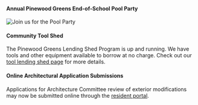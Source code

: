 #### Annual Pinewood Greens End-of-School Pool Party
<img src="{{ site.url }}/images/posts/2016-End-of-School-Pool-Party_halfsheet.png" class="img-responsive" alt="Join us for the Pool Party">

#### Community Tool Shed

The Pinewood Greens Lending Shed Program is up and running.  We have tools and other equipment available to borrow at no charge. Check out our [tool lending shed page](toolshed.html) for more details.

#### Online Architectural Application Submissions

Applications for Architecture Committee review of exterior modifications may now be submitted online through the [resident portal](http://www.ciranet.com/ResidentPortal).
